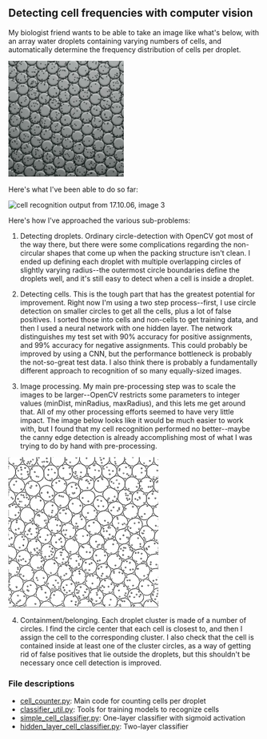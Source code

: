 ## Detecting cell frequencies with computer vision


My biologist friend wants to be able to take an image like what's below, with an array water droplets containing varying numbers of cells, and automatically determine the frequency distribution of cells per droplet.

![array of water droplets containing cells](images/test_array_lo_res.png)

Here's what I've been able to do so far:

![cell recognition output from 17.10.06, image 3](images/output_17.10.06.3.img1annotated.png)

Here's how I've approached the various sub-problems:

1. Detecting droplets. Ordinary circle-detection with OpenCV got most of the way there, but there were some complications regarding the non-circular shapes that come up when the packing structure isn't clean. I ended up defining each droplet with multiple overlapping circles of slightly varying radius--the outermost circle boundaries define the droplets well, and it's still easy to detect when a cell is inside a droplet.

2. Detecting cells. This is the tough part that has the greatest potential for improvement. Right now I'm using a two step process--first, I use circle detection on smaller circles to get all the cells, plus a lot of false positives. I sorted those into cells and non-cells to get training data, and then I used a neural network with one hidden layer. The network distinguishes my test set with 90% accuracy for positive assignments, and 99% accuracy for negative assignments. This could probably be improved by using a CNN, but the performance bottleneck is probably the not-so-great test data. I also think there is probably a fundamentally different approach to recognition of so many equally-sized images.

3. Image processing. My main pre-processing step was to scale the images to be larger--OpenCV restricts some parameters to integer values (minDist, minRadius, maxRadius), and this lets me get around that. All of my other processing efforts seemed to have very little impact. The image below looks like it would be much easier to work with, but I found that my cell recognition performed no better--maybe the canny edge detection is already accomplishing most of what I was trying to do by hand with pre-processing. 

![thresholded droplets image](images/test_array_1_hi_res_thresholded_small.png)

4. Containment/belonging. Each droplet cluster is made of a number of circles. I find the circle center that each cell is closest to, and then I assign the cell to the corresponding cluster. I also check that the cell is contained inside at least one of the cluster circles, as a way of getting rid of false positives that lie outside the droplets, but this shouldn't be necessary once cell detection is improved.


### File descriptions
- [cell_counter.py](cell_counter.py): Main code for counting cells per droplet
- [classifier_util.py](classifier_util.py): Tools for training models to recognize cells
- [simple_cell_classifier.py](simple_cell_classifier.py): One-layer classifier with sigmoid activation
- [hidden_layer_cell_classifier.py](hidden_layer_cell_classifier.py): Two-layer classifier